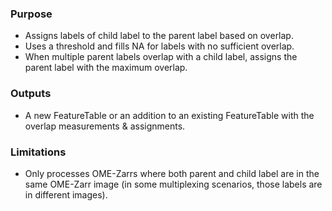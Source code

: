 ### Purpose
- Assigns labels of child label to the parent label based on overlap.
- Uses a threshold and fills NA for labels with no sufficient overlap.
- When multiple parent labels overlap with a child label, assigns the parent label with the maximum overlap.

### Outputs
- A new FeatureTable or an addition to an existing FeatureTable with the overlap measurements & assignments.

### Limitations
- Only processes OME-Zarrs where both parent and child label are in the same OME-Zarr image (in some multiplexing scenarios, those labels are in different images).